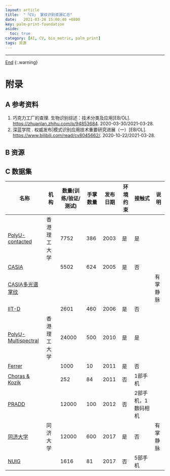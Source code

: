 ```yaml
---
layout: article
title:  "「CV」 掌纹识别资源汇总"
date:   2021-03-28 15:00:40 +0800
key: palm-print-foundation
aside:
  toc: true
category: [AI, CV, bio_metric, palm_print]
tags: 资源
---
```

<span id='head'></span>



-------------------  
[End](#head)
{:.warning}  


# 附录
## A 参考资料
1. 巧克力工厂的查理. 生物识别综述：技术分类及应用[EB/OL]. <https://zhuanlan.zhihu.com/p/94853684>. 2020-03-30/2021-03-28.    
1. 深蓝学院 . 权威发布|模式识别应用技术重要研究进展（一）[EB/OL]. <https://www.bilibili.com/read/cv8045662/>. 2020-10-22/2021-03-28.   

## B 资源

## C 数据集

| 名称 | 机构 | 数量(训练/验证/测试) | 手掌数量 | 发布日期 | 环境约束 | 接触式 | 说明 |
| --- | --- | --- | --- | --- | --- | --- | --- |
| [PolyU-contacted]() | 香港理工大学 | 7752  | 386 | 2003 | 是 | 是 |  |
| [CASIA]() |  | 5502 | 624 | 2005 | 是 | 否 |  |
| [CASIA多光谱掌纹]() |  |  |  |  |  |  | 有掌静脉 |
| [IIT-D]() |  | 2601 | 460 | 2006 | 是 | 否 |  |
| [PolyU-Multispectral]() | 香港理工大学 | 24000  | 500 | 2010 | 是 | 是 |  |
| [Ferrer]() |  | 1000 | 10 | 2011 | 是 | 否 |  |
| [Choras & Kozik]() | | 252 | 84 | 2011 | 否 | 1部手机 |  |
| [PRADD]() | | 12000 | 100 | 2012 | 否 | 2部手机，1数码相机 |  |
| [同济大学]() | 同济大学 | 12000 | 600 | 2017 | 是 | 否 | 有掌静脉 |
| [NUIG]() | | 1616 | 81 | 2017 | 否 | 5部手机 |  |
